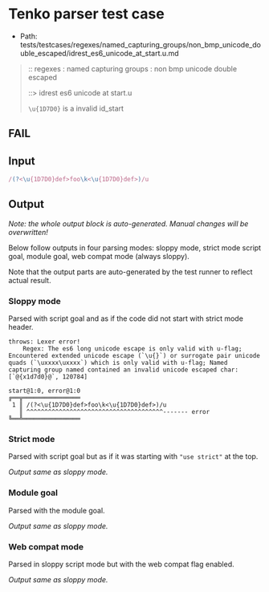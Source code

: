 # Tenko parser test case

- Path: tests/testcases/regexes/named_capturing_groups/non_bmp_unicode_double_escaped/idrest_es6_unicode_at_start.u.md

> :: regexes : named capturing groups : non bmp unicode double escaped
>
> ::> idrest es6 unicode at start.u
>
> `\u{1D7D0}` is a invalid id_start

## FAIL

## Input

`````js
/(?<\u{1D7D0}def>foo\k<\u{1D7D0}def>)/u
`````

## Output

_Note: the whole output block is auto-generated. Manual changes will be overwritten!_

Below follow outputs in four parsing modes: sloppy mode, strict mode script goal, module goal, web compat mode (always sloppy).

Note that the output parts are auto-generated by the test runner to reflect actual result.

### Sloppy mode

Parsed with script goal and as if the code did not start with strict mode header.

`````
throws: Lexer error!
    Regex: The es6 long unicode escape is only valid with u-flag; Encountered extended unicode escape (`\u{}`) or surrogate pair unicode quads (`\uxxxx\uxxxx`) which is only valid with u-flag; Named capturing group named contained an invalid unicode escaped char: [`@{x1d7d0}@`, 120784]

start@1:0, error@1:0
╔══╦════════════════
 1 ║ /(?<\u{1D7D0}def>foo\k<\u{1D7D0}def>)/u
   ║ ^^^^^^^^^^^^^^^^^^^^^^^^^^^^^^^^^^^^^^------- error
╚══╩════════════════

`````

### Strict mode

Parsed with script goal but as if it was starting with `"use strict"` at the top.

_Output same as sloppy mode._

### Module goal

Parsed with the module goal.

_Output same as sloppy mode._

### Web compat mode

Parsed in sloppy script mode but with the web compat flag enabled.

_Output same as sloppy mode._
